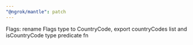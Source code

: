 ```yaml
---
"@ngrok/mantle": patch
---
```


Flags: rename Flags type to CountryCode, export countryCodes list and isCountryCode type predicate fn
